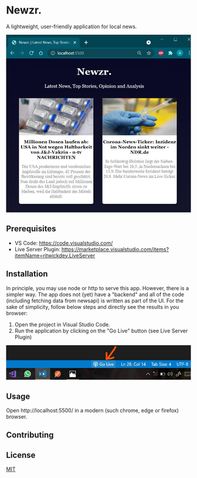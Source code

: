 # Newzr.
A lightweight, user-friendly application for local news.

![newzr screenshot](/images/newzr.JPG)


## Prerequisites

* VS Code: https://code.visualstudio.com/
* Live Server Plugin: https://marketplace.visualstudio.com/items?itemName=ritwickdey.LiveServer 

## Installation
In principle, you may use node or http to serve this app. However, there is a simpler way. The app does not (yet) have a "backend" and all of the code (including fetching data from newsapi) is written as part of the UI. For the sake of simplicity, follow below steps and directly see the results in you browser:

 1. Open the project in Visual Studio Code.
 2. Run the application by clicking on the "Go Live" button (see Live Server Plugin)

![live server button](/images/vscode-live-server.jpg)

## Usage

Open http://localhost:5500/ in a modern (such chrome, edge or firefox) browser.

## Contributing


## License
[MIT](https://choosealicense.com/licenses/mit/)
